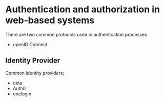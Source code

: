 # Authentication and authorization in web-based systems

There are two common protocols used in authentication processes


- openID Connect



## Identity Provider

Common identity providers;
- okta
- Auth0
- onelogin
